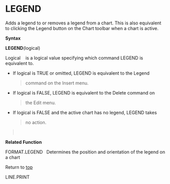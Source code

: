 LEGEND
======

Adds a legend to or removes a legend from a chart. This is also
equivalent to clicking the Legend button on the Chart toolbar when a
chart is active.

**Syntax**

**LEGEND**(logical)

Logical    is a logical value specifying which command LEGEND is
equivalent to.

-   If logical is TRUE or omitted, LEGEND is equivalent to the Legend
    > command on the Insert menu.

-   If logical is FALSE, LEGEND is equivalent to the Delete command on
    > the Edit menu.

-   If logical is FALSE and the active chart has no legend, LEGEND takes
    > no action.

>  

**Related Function**

FORMAT.LEGEND   Determines the position and orientation of the legend on
a chart

Return to [top](#H)

LINE.PRINT

